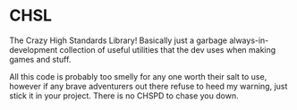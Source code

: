 # CHSL
The Crazy High Standards Library! 
Basically just a garbage always-in-development collection of useful utilities that the dev uses when making games and stuff.

All this code is probably too smelly for any one worth their salt to use, however if any brave adventurers out there refuse to heed my warning, just stick it in your project. There is no CHSPD to chase you down.
